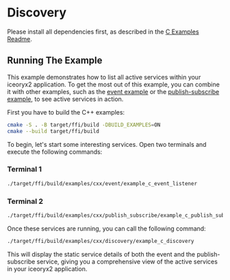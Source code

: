 # Discovery

Please install all dependencies first, as described in the
[C Examples Readme](../README.md).

## Running The Example

This example demonstrates how to list all active services within your iceoryx2
application. To get the most out of this example, you can combine it with other
examples, such as the [event example](../event/) or the
[publish-subscribe example](../publish_subscribe/), to see active services in
action.

First you have to build the C++ examples:

```sh
cmake -S . -B target/ffi/build -DBUILD_EXAMPLES=ON
cmake --build target/ffi/build
```

To begin, let's start some interesting services. Open two terminals and execute
the following commands:

### Terminal 1

```sh
./target/ffi/build/examples/cxx/event/example_c_event_listener
```

### Terminal 2

```sh
./target/ffi/build/examples/cxx/publish_subscribe/example_c_publish_subscribe_subscriber
```

Once these services are running, you can call the following command:

```sh
./target/ffi/build/examples/cxx/discovery/example_c_discovery
```

This will display the static service details of both the event and the
publish-subscribe service, giving you a comprehensive view of the active
services in your iceoryx2 application.
